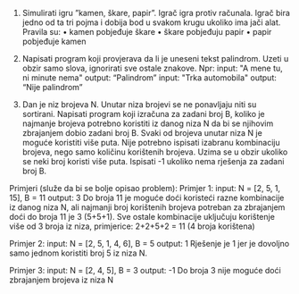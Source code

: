 1) Simulirati igru ”kamen, škare, papir”. Igrač igra protiv računala. 
Igrač bira jedno od ta tri pojma i dobija bod u svakom krugu ukoliko ima jači alat. 
Pravila su:
    • kamen pobjeđuje škare
    • škare pobjeđuju papir
    • papir pobjeđuje kamen


2) Napisati program koji provjerava da li je uneseni tekst palindrom. Uzeti u obzir samo slova, ignorirati sve ostale znakove.
  Npr:
    input: "A mene tu, ni minute nema"
    output: “Palindrom”
    input: "Trka automobila"
    output: “Nije palindrom”


3) Dan je niz brojeva N. Unutar niza brojevi se ne ponavljaju niti su sortirani. 
Napisati program koji izračuna za zadani broj B, koliko je najmanje brojeva potrebno koristiti iz danog niza N da bi se njihovim zbrajanjem dobio zadani broj B. 
Svaki od brojeva unutar niza N je moguće koristiti više puta. 
Nije potrebno ispisati izabranu kombinaciju brojeva, nego samo količinu korištenih brojeva. 
Uzima se u obzir ukoliko se neki broj koristi više puta. 
Ispisati -1 ukoliko nema rješenja za zadani broj B.

  Primjeri (služe da bi se bolje opisao problem):
  Primjer 1:
    input: N = [2, 5, 1, 15], B = 11
    output: 3
      Do broja 11 je moguće doći koristeći razne kombinacije iz danog niza N, ali najmanji
      broj korištenih brojeva potreban za zbrajanjem doći do broja 11 je 3 (5+5+1).
      Sve ostale kombinacije uključuju korištenje više od 3 broja iz niza, primjerice:
      2+2+5+2 = 11 (4 broja korištena)
      
  Primjer 2:
    input: N = [2, 5, 1, 4, 6], B = 5
    output: 1
      Rješenje je 1 jer je dovoljno samo jednom koristiti broj 5 iz niza N.
      
  Primjer 3:
    input: N = [2, 4, 5], B = 3
    output: -1
      Do broja 3 nije moguće doći zbrajanjem brojeva iz niza N
